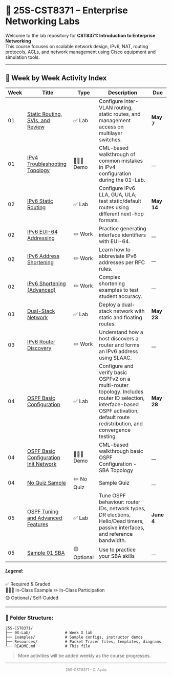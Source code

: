 
# 📘 25S-CST8371 – Enterprise Networking Labs

Welcome to the lab repository for **CST8371: Introduction to Enterprise Networking**  
This course focuses on scalable network design, IPv6, NAT, routing protocols, ACLs, and network management using Cisco equipment and simulation tools.

---

## 📅 Week by Week Activity Index

| Week | Title                                                                        | Type         | Description                                                                                                                                                                         | Due        |
| ---- | ---------------------------------------------------------------------------- | ------------ | ----------------------------------------------------------------------------------------------------------------------------------------------------------------------------------- | ---------- |
| 01   | [Static Routing, SVIs, and Review](./01-Lab-Review/README.md)                | ✅ Lab        | Configure inter-VLAN routing, static routes, and management access on multilayer switches.                                                                                          | **May 7**  |
| 01   | [IPv4 Troubleshooting Topology](./Examples/01-Example/01-Example.md)         | 👩🏽‍🏫 Demo | CML-based walkthrough of common mistakes in IPv4 configuration during the 01-Lab.                                                                                                   | __         |
| 02   | [IPv6 Static Routing](./02-Lab-IPv6/02-Lab-IPv6.md)                          | ✅ Lab        | Configure IPv6 LLA, GUA, ULA; test static/default routes using different next-hop formats.                                                                                          | **May 14** |
| 02   | [IPv6 EUI-64 Addressing](./Resources/ipv6-eui64-student.md)                  | ✏️ Work      | Practice generating interface identifiers with EUI-64.                                                                                                                              | __         |
| 02   | [IPv6 Address Shortening](./Resources/ipv6-shorten-student.md)               | ✏️ Work      | Learn how to abbreviate IPv6 addresses per RFC rules.                                                                                                                               | __         |
| 02   | [IPv6 Shortening (Advanced)](./Resources/ipv6-shorten-student-tricky.md)     | ✏️ Work      | Complex shortening examples to test student accuracy.                                                                                                                               | __         |
| 03   | [Dual-Stack Network](./03-PT-Dual-Stack/03-PT-Dual-Stack.md)                 | ✅ Lab        | Deploy a dual-stack network with static and floating routes.                                                                                                                        | **May 23** |
| 03   | [IPv6 Router Discovery](Resources/IPv6-Router-Discovery-SLAAC.md)            | ✏️ Work      | Understand how a host discovers a router and forms an IPv6 address using SLAAC.                                                                                                     | __         |
| 04   | [OSPF Basic Configuration](./04-Basic-OSPF/04-OSPF-Basic.md)                 | ✅ Lab        | Configure and verify basic OSPFv2 on a multi-router topology. Includes router ID selection, interface-based OSPF activation, default route redistribution, and convergence testing. | **May 28** |
| 04   | [OSPF Basic Configuration Init Network](Resources/Example_-_Basic_OSPF.yaml) | 👩🏽‍🏫 Demo | CML-based walkthrough basic OSPF Configuration - SBA Topology                                                                                                                       | __         |
| 04   | [No Quiz Sample](Resources/route_not_present.md)                             | ✏️ No Quiz   | Sample Quiz                                                                                                                                                                         | __         |
| 05   | [OSPF Tuning and Advanced Features](./05-OSPF-Tuning/05-OSPF-Tuning.md)      | ✅ Lab        | Tune OSPF behaviour: router IDs, network types, DR elections, Hello/Dead timers, passive interfaces, and reference bandwidth.                                                       | **June 4** |
| 05   | [Sample 01 SBA](Resources/Sample-01-SBA.md)                                  | 🟡 Optional  | Use to practice your SBA skills                                                                                                                                                     | __         |

##### **Legend**: 
✅ Required & Graded  
👩🏽‍🏫 In-Class Example
✏️ In-Class Participation  
🟡 Optional / Self-Guided

---

### 📁 Folder Structure:

```
25S-CST8371/
├── 0X-Lab/               # Week X lab
├── Examples/             # Sample configs, instructor demos
├── Resources/            # Packet Tracer files, templates, diagrams
└── README.md             # This file
```

> More activities will be added weekly as the course progresses.

---
<p style="font-size: 0.8em; text-align: center; color: gray;">
25S-CST8371 - C. Ayala
</p>
